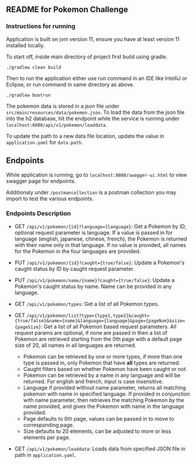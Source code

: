 ## README for Pokemon Challenge

### Instructions for running
Application is built on jvm version 11, ensure you have at least version 11 installed locally.

To start off, inside main directory of project first build using gradle.

```./gradlew clean build```

Then to run the application either use run command in an IDE like IntelliJ or Eclipse, or run command in same directory as above.

```./gradlew bootrun```

The pokemon data is stored in a json file under `src/main/resources/data/pokemon.json`. To load the data from the json file into the h2 database, hit the endpoint while the service is running under `localhost:8080/api/v1/pokemon/loaddata`.

To update the path to a new data file location, update the value in `application.yaml` for `data.path`.

## Endpoints

While application is running, go to `localhost:8080/swagger-ui.html` to view swagger page for endpoints.

Additionaly under `/postmancollection` is a postman collection you may import to test the various endpoints.

### Endpoints Description

- GET `/api/v1/pokemon/{id}?language={language}`: Get a Pokemon by ID, optional request parameter is language.
If a value is passed in for language (english, japanese, chinese, french), the Pokemon is returned with
their name only in that language. If no value is provided, all names for the Pokemon in the four languages are provided.

- PUT `/api/v1/pokemon/{id}?caught={true/false}`: Update a Pokemon's caught status by ID by caught request parameter.

- PUT `/api/v1/pokemon/name/{name}?caught={true/false}`: Update a Pokemon's caught status by name. Name can be provided
in any language.

- GET `/api/v1/pokemon/types`: Get a list of all Pokemon types.

- GET `/api/v1/pokemon/list?type={type1,type2}&caught={true/false}&name={name}&language={language}&page={pageNum}&size={pageSize}`:
Get a list of all Pokemon based request parameters. All request params are optional, if none are passed in then a list of Pokemon
are retrieved starting from the 0th page with a default page size of 20, all names in all languages are returned.
  - Pokemon can be retrieved by one or more types, if more than one type is passed in, only Pokemon that have **all** types are returned. 
  - Caught filters based on whether Pokemon have been caught or not. 
  - Pokemon can be retrieved by a name in any language and will be returned. For english and french, input is case insensitive.
  - Language if provided without name parameter, returns all matching pokemon with name in specified language. If provided in conjunction with name
  parameter, then retrieves the matching Pokemon by the name provided, and gives the Pokemon with name in the language provided.
  - Page defaults to 0th page, values can be passed in to move to corresponding page.
  - Size defaults to 20 elements, can be adjusted to more or less elements per page.

- GET `/api/v1/pokemon/loaddata`: Loads data from specified JSON file in path in `application.yaml`.